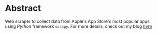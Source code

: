 # Abstract
Web scraper to collect data from Apple's App Store's most popular apps using *Python* framework `scrapy`.
For more details, check out my blog [*here*](https://nycdatascience.com/blog/student-works/web-scraping-apples-app-store/)
